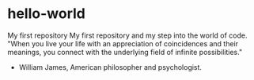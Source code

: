 # hello-world
My first repository
My first repository and my step into the world of code.
"When you live your life with an appreciation of coincidences and their meanings, you connect with the underlying field of infinite possibilities."
 - William James, American philosopher and psychologist.

